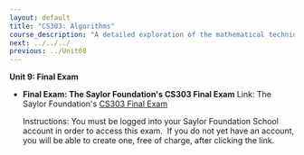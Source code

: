 ```yaml
---
layout: default
title: "CS303: Algorithms"
course_description: "A detailed exploration of the mathematical techniques used for the design and analysis of computer algorithms. Topics include the study of computer algorithms for numeric and non-numeric problems, analysis of time and space requirements of algorithms, correctness of algorithms, and NP-completeness."
next: ../../../
previous: ../Unit08
---
```

**Unit 9: Final Exam** <span id="9"></span> 
-   **Final Exam: The Saylor Foundation's CS303 Final Exam**
    Link: The Saylor Foundation's [CS303 Final
    Exam](http://school.saylor.org/mod/quiz/view.php?id=425)  
      
     Instructions: You must be logged into your Saylor Foundation School
    account in order to access this exam.  If you do not yet have an
    account, you will be able to create one, free of charge, after
    clicking the link.


